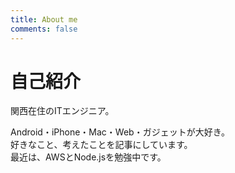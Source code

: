 ```yaml
---
title: About me
comments: false
---
```


# 自己紹介
関西在住のITエンジニア。

Android・iPhone・Mac・Web・ガジェットが大好き。  
好きなこと、考えたことを記事にしています。  
最近は、AWSとNode.jsを勉強中です。
